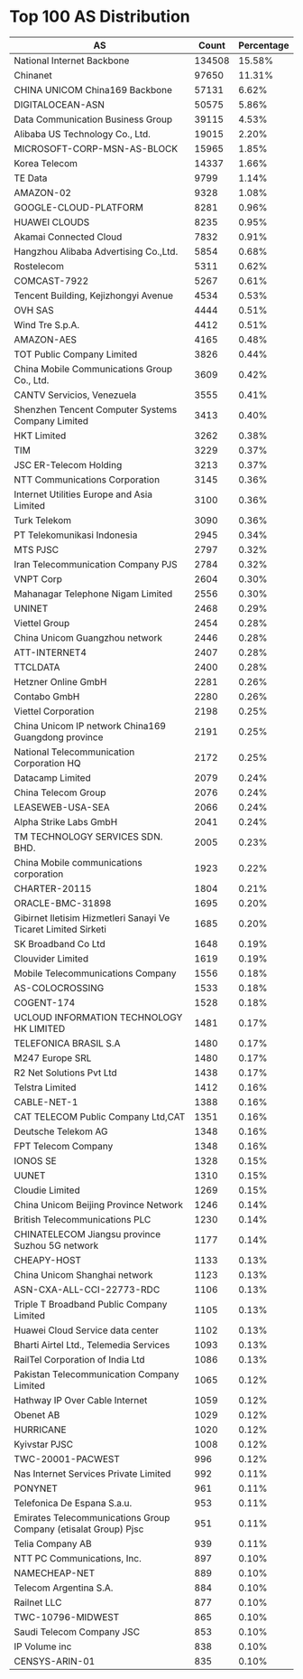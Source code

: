 # Top 100 AS Distribution
| AS | Count | Percentage |
|----|----|----|
| National Internet Backbone | 134508 | 15.58% |
| Chinanet | 97650 | 11.31% |
| CHINA UNICOM China169 Backbone | 57131 | 6.62% |
| DIGITALOCEAN-ASN | 50575 | 5.86% |
| Data Communication Business Group | 39115 | 4.53% |
| Alibaba US Technology Co., Ltd. | 19015 | 2.20% |
| MICROSOFT-CORP-MSN-AS-BLOCK | 15965 | 1.85% |
| Korea Telecom | 14337 | 1.66% |
| TE Data | 9799 | 1.14% |
| AMAZON-02 | 9328 | 1.08% |
| GOOGLE-CLOUD-PLATFORM | 8281 | 0.96% |
| HUAWEI CLOUDS | 8235 | 0.95% |
| Akamai Connected Cloud | 7832 | 0.91% |
| Hangzhou Alibaba Advertising Co.,Ltd. | 5854 | 0.68% |
| Rostelecom | 5311 | 0.62% |
| COMCAST-7922 | 5267 | 0.61% |
| Tencent Building, Kejizhongyi Avenue | 4534 | 0.53% |
| OVH SAS | 4444 | 0.51% |
| Wind Tre S.p.A. | 4412 | 0.51% |
| AMAZON-AES | 4165 | 0.48% |
| TOT Public Company Limited | 3826 | 0.44% |
| China Mobile Communications Group Co., Ltd. | 3609 | 0.42% |
| CANTV Servicios, Venezuela | 3555 | 0.41% |
| Shenzhen Tencent Computer Systems Company Limited | 3413 | 0.40% |
| HKT Limited | 3262 | 0.38% |
| TIM | 3229 | 0.37% |
| JSC ER-Telecom Holding | 3213 | 0.37% |
| NTT Communications Corporation | 3145 | 0.36% |
| Internet Utilities Europe and Asia Limited | 3100 | 0.36% |
| Turk Telekom | 3090 | 0.36% |
| PT Telekomunikasi Indonesia | 2945 | 0.34% |
| MTS PJSC | 2797 | 0.32% |
| Iran Telecommunication Company PJS | 2784 | 0.32% |
| VNPT Corp | 2604 | 0.30% |
| Mahanagar Telephone Nigam Limited | 2556 | 0.30% |
| UNINET | 2468 | 0.29% |
| Viettel Group | 2454 | 0.28% |
| China Unicom Guangzhou network | 2446 | 0.28% |
| ATT-INTERNET4 | 2407 | 0.28% |
| TTCLDATA | 2400 | 0.28% |
| Hetzner Online GmbH | 2281 | 0.26% |
| Contabo GmbH | 2280 | 0.26% |
| Viettel Corporation | 2198 | 0.25% |
| China Unicom IP network China169 Guangdong province | 2191 | 0.25% |
| National Telecommunication Corporation HQ | 2172 | 0.25% |
| Datacamp Limited | 2079 | 0.24% |
| China Telecom Group | 2076 | 0.24% |
| LEASEWEB-USA-SEA | 2066 | 0.24% |
| Alpha Strike Labs GmbH | 2041 | 0.24% |
| TM TECHNOLOGY SERVICES SDN. BHD. | 2005 | 0.23% |
| China Mobile communications corporation | 1923 | 0.22% |
| CHARTER-20115 | 1804 | 0.21% |
| ORACLE-BMC-31898 | 1695 | 0.20% |
| Gibirnet Iletisim Hizmetleri Sanayi Ve Ticaret Limited Sirketi | 1685 | 0.20% |
| SK Broadband Co Ltd | 1648 | 0.19% |
| Clouvider Limited | 1619 | 0.19% |
| Mobile Telecommunications Company | 1556 | 0.18% |
| AS-COLOCROSSING | 1533 | 0.18% |
| COGENT-174 | 1528 | 0.18% |
| UCLOUD INFORMATION TECHNOLOGY HK LIMITED | 1481 | 0.17% |
| TELEFONICA BRASIL S.A | 1480 | 0.17% |
| M247 Europe SRL | 1480 | 0.17% |
| R2 Net Solutions Pvt Ltd | 1438 | 0.17% |
| Telstra Limited | 1412 | 0.16% |
| CABLE-NET-1 | 1388 | 0.16% |
| CAT TELECOM Public Company Ltd,CAT | 1351 | 0.16% |
| Deutsche Telekom AG | 1348 | 0.16% |
| FPT Telecom Company | 1348 | 0.16% |
| IONOS SE | 1328 | 0.15% |
| UUNET | 1310 | 0.15% |
| Cloudie Limited | 1269 | 0.15% |
| China Unicom Beijing Province Network | 1246 | 0.14% |
| British Telecommunications PLC | 1230 | 0.14% |
| CHINATELECOM Jiangsu province Suzhou 5G network | 1177 | 0.14% |
| CHEAPY-HOST | 1133 | 0.13% |
| China Unicom Shanghai network | 1123 | 0.13% |
| ASN-CXA-ALL-CCI-22773-RDC | 1106 | 0.13% |
| Triple T Broadband Public Company Limited | 1105 | 0.13% |
| Huawei Cloud Service data center | 1102 | 0.13% |
| Bharti Airtel Ltd., Telemedia Services | 1093 | 0.13% |
| RailTel Corporation of India Ltd | 1086 | 0.13% |
| Pakistan Telecommunication Company Limited | 1065 | 0.12% |
| Hathway IP Over Cable Internet | 1059 | 0.12% |
| Obenet AB | 1029 | 0.12% |
| HURRICANE | 1020 | 0.12% |
| Kyivstar PJSC | 1008 | 0.12% |
| TWC-20001-PACWEST | 996 | 0.12% |
| Nas Internet Services Private Limited | 992 | 0.11% |
| PONYNET | 961 | 0.11% |
| Telefonica De Espana S.a.u. | 953 | 0.11% |
| Emirates Telecommunications Group Company (etisalat Group) Pjsc | 951 | 0.11% |
| Telia Company AB | 939 | 0.11% |
| NTT PC Communications, Inc. | 897 | 0.10% |
| NAMECHEAP-NET | 889 | 0.10% |
| Telecom Argentina S.A. | 884 | 0.10% |
| Railnet LLC | 877 | 0.10% |
| TWC-10796-MIDWEST | 865 | 0.10% |
| Saudi Telecom Company JSC | 853 | 0.10% |
| IP Volume inc | 838 | 0.10% |
| CENSYS-ARIN-01 | 835 | 0.10% |
